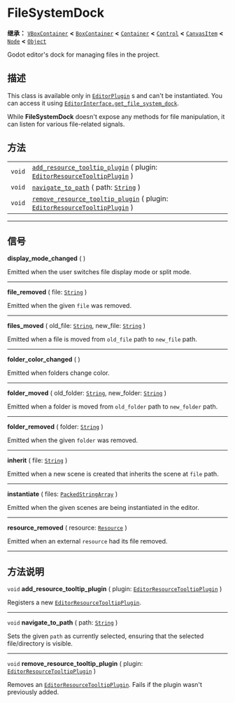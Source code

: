 <!-- ⚠ 请勿编辑本文件 ⚠ -->
<!-- 本文档使用脚本从 WeDot 引擎源码仓库生成。 -->
<!-- 生成脚本：https://github.com/WeDot-Engine/WeDot/tree/4.3/doc/tools/make_md.py； -->
<!-- 原文件：https://github.com/WeDot-Engine/WeDot/tree/4.3/doc/classes/FileSystemDock.xml。 -->

<div id="_class_filesystemdock"></div>

# FileSystemDock

**继承：** [`VBoxContainer`](class_vboxcontainer.md) **<** [`BoxContainer`](class_boxcontainer.md) **<** [`Container`](class_container.md) **<** [`Control`](class_control.md) **<** [`CanvasItem`](class_canvasitem.md) **<** [`Node`](class_node.md) **<** [`Object`](class_object.md)

Godot editor's dock for managing files in the project.

## 描述

This class is available only in [`EditorPlugin`](class_editorplugin.md) s and can't be instantiated. You can access it using [`EditorInterface.get_file_system_dock`](#class_editorinterface_method_get_file_system_dock).

While **FileSystemDock** doesn't expose any methods for file manipulation, it can listen for various file-related signals.

## 方法

|||
|:-:|:--|
| `void` | [`add_resource_tooltip_plugin`](#class_filesystemdock_method_add_resource_tooltip_plugin) ( plugin: [`EditorResourceTooltipPlugin`](class_editorresourcetooltipplugin.md) )       |
| `void` | [`navigate_to_path`](#class_filesystemdock_method_navigate_to_path) ( path: [`String`](class_string.md) )                                                                         |
| `void` | [`remove_resource_tooltip_plugin`](#class_filesystemdock_method_remove_resource_tooltip_plugin) ( plugin: [`EditorResourceTooltipPlugin`](class_editorresourcetooltipplugin.md) ) |

<!-- rst-class:: classref-section-separator -->

---

## 信号

<div id="_class_class_filesystemdock_signal_display_mode_changed"></div>

**display_mode_changed** ( ) <div id="class_filesystemdock_signal_display_mode_changed"></div>

Emitted when the user switches file display mode or split mode.

<!-- rst-class:: classref-item-separator -->

---

<div id="_class_class_filesystemdock_signal_file_removed"></div>

**file_removed** ( file: [`String`](class_string.md) ) <div id="class_filesystemdock_signal_file_removed"></div>

Emitted when the given `file` was removed.

<!-- rst-class:: classref-item-separator -->

---

<div id="_class_class_filesystemdock_signal_files_moved"></div>

**files_moved** ( old_file: [`String`](class_string.md), new_file: [`String`](class_string.md) ) <div id="class_filesystemdock_signal_files_moved"></div>

Emitted when a file is moved from `old_file` path to `new_file` path.

<!-- rst-class:: classref-item-separator -->

---

<div id="_class_class_filesystemdock_signal_folder_color_changed"></div>

**folder_color_changed** ( ) <div id="class_filesystemdock_signal_folder_color_changed"></div>

Emitted when folders change color.

<!-- rst-class:: classref-item-separator -->

---

<div id="_class_class_filesystemdock_signal_folder_moved"></div>

**folder_moved** ( old_folder: [`String`](class_string.md), new_folder: [`String`](class_string.md) ) <div id="class_filesystemdock_signal_folder_moved"></div>

Emitted when a folder is moved from `old_folder` path to `new_folder` path.

<!-- rst-class:: classref-item-separator -->

---

<div id="_class_class_filesystemdock_signal_folder_removed"></div>

**folder_removed** ( folder: [`String`](class_string.md) ) <div id="class_filesystemdock_signal_folder_removed"></div>

Emitted when the given `folder` was removed.

<!-- rst-class:: classref-item-separator -->

---

<div id="_class_class_filesystemdock_signal_inherit"></div>

**inherit** ( file: [`String`](class_string.md) ) <div id="class_filesystemdock_signal_inherit"></div>

Emitted when a new scene is created that inherits the scene at `file` path.

<!-- rst-class:: classref-item-separator -->

---

<div id="_class_class_filesystemdock_signal_instantiate"></div>

**instantiate** ( files: [`PackedStringArray`](class_packedstringarray.md) ) <div id="class_filesystemdock_signal_instantiate"></div>

Emitted when the given scenes are being instantiated in the editor.

<!-- rst-class:: classref-item-separator -->

---

<div id="_class_class_filesystemdock_signal_resource_removed"></div>

**resource_removed** ( resource: [`Resource`](class_resource.md) ) <div id="class_filesystemdock_signal_resource_removed"></div>

Emitted when an external `resource` had its file removed.

<!-- rst-class:: classref-section-separator -->

---

## 方法说明

<div id="_class_filesystemdock_method_add_resource_tooltip_plugin"></div>

`void` **add_resource_tooltip_plugin** ( plugin: [`EditorResourceTooltipPlugin`](class_editorresourcetooltipplugin.md) )<div id="class_filesystemdock_method_add_resource_tooltip_plugin"></div>

Registers a new [`EditorResourceTooltipPlugin`](class_editorresourcetooltipplugin.md).

<!-- rst-class:: classref-item-separator -->

---

<div id="_class_filesystemdock_method_navigate_to_path"></div>

`void` **navigate_to_path** ( path: [`String`](class_string.md) )<div id="class_filesystemdock_method_navigate_to_path"></div>

Sets the given `path` as currently selected, ensuring that the selected file/directory is visible.

<!-- rst-class:: classref-item-separator -->

---

<div id="_class_filesystemdock_method_remove_resource_tooltip_plugin"></div>

`void` **remove_resource_tooltip_plugin** ( plugin: [`EditorResourceTooltipPlugin`](class_editorresourcetooltipplugin.md) )<div id="class_filesystemdock_method_remove_resource_tooltip_plugin"></div>

Removes an [`EditorResourceTooltipPlugin`](class_editorresourcetooltipplugin.md). Fails if the plugin wasn't previously added.

[^virtual]: 本方法通常需要用户覆盖才能生效。
[^const]: 本方法无副作用，不会修改该实例的任何成员变量。
[^vararg]: 本方法除了能接受在此处描述的参数外，还能够继续接受任意数量的参数。
[^constructor]: 本方法用于构造某个类型。
[^static]: 调用本方法无需实例，可直接使用类名进行调用。
[^operator]: 本方法描述的是使用本类型作为左操作数的有效运算符。
[^bitfield]: 这个值是由下列位标志构成位掩码的整数。
[^void]: 无返回值。
